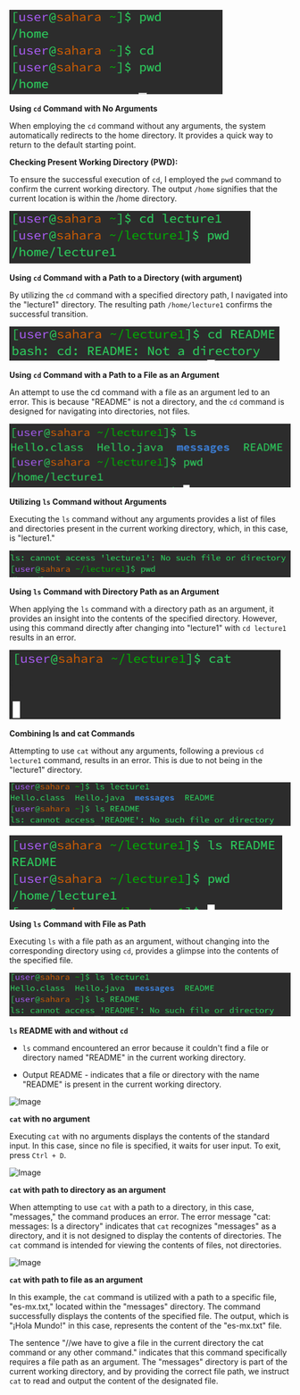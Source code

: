 
![Image](cdnoarguments.png)

**Using `cd` Command with No Arguments**

When employing the `cd` command without any arguments, the system automatically redirects to the home directory. It provides a quick way to return to the default starting point.

**Checking Present Working Directory (PWD):**

To ensure the successful execution of `cd`, I employed the `pwd` command to confirm the current working directory. The output `/home` signifies that the current location is within the /home directory.

![Image](cdwithargument.png)

**Using `cd` Command with a Path to a Directory (with argument)**

By utilizing the `cd` command with a specified directory path, I navigated into the "lecture1" directory. The resulting path `/home/lecture1` confirms the successful transition.

![Image](cdfileargument.png)

**Using `cd` Command with a Path to a File as an Argument**

An attempt to use the cd command with a file as an argument led to an error. This is because "README" is not a directory, and the `cd` command is designed for navigating into directories, not files.

![Image](lsnoargument.png)

**Utilizing `ls` Command without Arguments**

Executing the `ls` command without any arguments provides a list of files and directories present in the current working directory, which, in this case, is "lecture1."

![Image](lsdirectoryaspath.png)

**Using `ls` Command with Directory Path as an Argument**

When applying the `ls` command with a directory path as an argument, it provides an insight into the contents of the specified directory. However, using this command directly after changing into "lecture1" with `cd lecture1` results in an error.



![Image](catnoargument.png)

**Combining ls and cat Commands**

Attempting to use `cat` without any arguments, following a previous `cd lecture1` command, results in an error. This is due to not being in the "lecture1" directory.

![Image](LSWITHOUTCD.png)


![Image](lsproperfileaspath.png)

**Using `ls` Command with File as Path**

Executing `ls` with a file path as an argument, without changing into the corresponding directory using `cd`, provides a glimpse into the contents of the specified file.


![Image](LSWITHOUTCD.png)

**`ls` README with and without `cd`**

- `ls` command encountered an error because it couldn't find a file or directory named "README" in the current working directory.

- Output README - indicates that a file or directory with the name "README" is present in the current working directory.

![Image](catwithnoargument)

**`cat` with no argument**

Executing `cat` with no arguments displays the contents of the standard input. In this case, since no file is specified, it waits for user input. To exit, press `Ctrl + D`.


![Image](catdirectory)

**`cat` with path to directory as an argument** 

When attempting to use `cat` with a path to a directory, in this case, "messages," the command produces an error. The error message "cat: messages: Is a directory" indicates that `cat` recognizes "messages" as a directory, and it is not designed to display the contents of directories. The `cat` command is intended for viewing the contents of files, not directories.

![Image](catmessagesfile)

**`cat` with path to file as an argument**

In this example, the `cat` command is utilized with a path to a specific file, "es-mx.txt," located within the "messages" directory. The command successfully displays the contents of the specified file. The output, which is "¡Hola Mundo!" in this case, represents the content of the "es-mx.txt" file.

The sentence "//we have to give a file in the current directory the cat command or any other command." indicates that this command specifically requires a file path as an argument. The "messages" directory is part of the current working directory, and by providing the correct file path, we instruct `cat` to read and output the content of the designated file.













  








